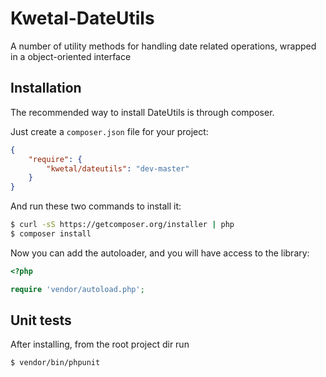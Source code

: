 Kwetal-DateUtils
================

A number of utility methods for handling date related operations, wrapped in a object-oriented interface

Installation
------------

The recommended way to install DateUtils is through composer.

Just create a `composer.json` file for your project:

``` json
{
    "require": {
        "kwetal/dateutils": "dev-master"
    }
}
```

And run these two commands to install it:

``` bash
$ curl -sS https://getcomposer.org/installer | php
$ composer install
```

Now you can add the autoloader, and you will have access to the library:

``` php
<?php

require 'vendor/autoload.php';
```

Unit tests
----------

After installing, from the root project dir run
```bash
$ vendor/bin/phpunit
```
